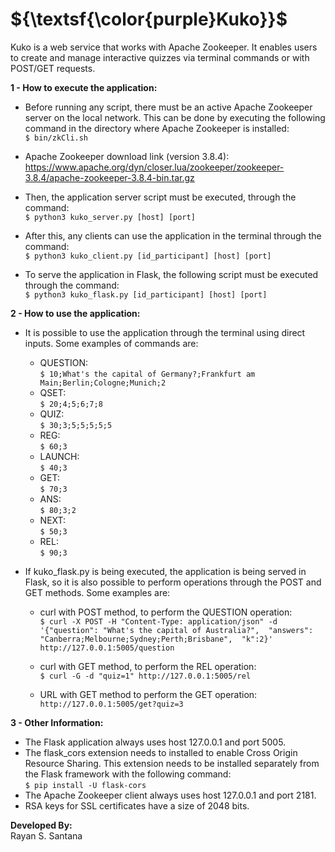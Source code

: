 <h1>${\textsf{\color{purple}Kuko}}$</h1>

Kuko is a web service that works with Apache Zookeeper. It enables users to create and manage interactive quizzes via terminal commands or with POST/GET requests.

<strong>1 - How to execute the application:</strong>

- Before running any script, there must be an active Apache Zookeeper server on the local network. 
This can be done by executing the following command in the directory where Apache Zookeeper is installed:<br>
`$ bin/zkCli.sh`

- Apache Zookeeper download link (version 3.8.4):<br>
https://www.apache.org/dyn/closer.lua/zookeeper/zookeeper-3.8.4/apache-zookeeper-3.8.4-bin.tar.gz

- Then, the application server script must be executed, through the command:<br>
`$ python3 kuko_server.py [host] [port]`

- After this, any clients can use the application in the terminal through the command:<br>
`$ python3 kuko_client.py [id_participant] [host] [port]`

- To serve the application in Flask, the following script must be executed through the command:<br>
`$ python3 kuko_flask.py [id_participant] [host] [port]`

<strong>2 - How to use the application:</strong>

- It is possible to use the application through the terminal using direct inputs. 
Some examples of commands are:

	- QUESTION:<br>
	    `$ 10;What's the capital of Germany?;Frankfurt am Main;Berlin;Cologne;Munich;2`<br>
	- QSET:<br>
	    `$ 20;4;5;6;7;8`<br>
	- QUIZ:<br>
	    `$ 30;3;5;5;5;5;5`<br>
	- REG:<br>
	    `$ 60;3`<br>
	- LAUNCH:<br>
	    `$ 40;3`<br>
	- GET:<br>
	    `$ 70;3`<br>
	- ANS:<br>
	    `$ 80;3;2`<br>
	- NEXT:<br>
	    `$ 50;3`<br>
	- REL:<br>
	    `$ 90;3`<br>

- If kuko_flask.py is being executed, 
the application is being served in Flask, so it is also possible to perform operations 
through the POST and GET methods. Some examples are:

	- curl with POST method, to perform the QUESTION operation:<br>
	    `$ curl -X POST -H "Content-Type: application/json" -d 
	    '{"question": "What's the capital of Australia?", 
	    "answers": "Canberra;Melbourne;Sydney;Perth;Brisbane", 
	    "k":2}' http://127.0.0.1:5005/question`
	
	- curl with GET method, to perform the REL operation:<br>
	    `$ curl -G -d "quiz=1" http://127.0.0.1:5005/rel`
	
	- URL with GET method to perform the GET operation:<br>
	    `http://127.0.0.1:5005/get?quiz=3`

<strong>3 - Other Information:</strong>

- The Flask application always uses host 127.0.0.1 and port 5005. 
- The flask_cors extension needs to installed to enable Cross Origin Resource Sharing. 
This extension needs to be installed separately from the Flask framework with the following command:<br>
`$ pip install -U flask-cors`
- The Apache Zookeeper client always uses host 127.0.0.1 and port 2181. 
- RSA keys for SSL certificates have a size of 2048 bits.

<strong>Developed By:</strong><br>
Rayan S. Santana
